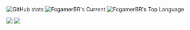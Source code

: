 ![GitHub stats](https://github-readme-stats.vercel.app/api?username=FcgamerBR&card_width=460&show_icons=true&theme=transparent&include_all_commits=true&count_private=true)
![FcgamerBR's Current](https://github-readme-streak-stats.herokuapp.com/?user=FcgamerBR&card_width=460&card_height=195"&theme=transparent&hide_border=false)
![FcgamerBR's Top Language](http://github-profile-summary-cards.vercel.app/api/cards/profile-details?username=FcgamerBR&card_width=589&show_icons=true&theme=transparent)

<div> 
  <a href = "mailto:fabricio.craftgamerbr22@gmail.com"><img src="https://img.shields.io/badge/-Gmail-%23333?style=for-the-badge&logo=gmail&logoColor=white" target="_blank"></a>
  <a href="https://www.linkedin.com/in/fabricio-santos-2b5b86236" target="_blank"><img src="https://img.shields.io/badge/-LinkedIn-%230077B5?style=for-the-badge&logo=linkedin&logoColor=white" target="_blank"></a>
</div>
